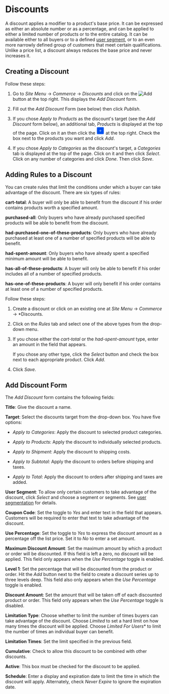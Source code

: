 # Discounts

A discount applies a modifier to a product's base price. It can be expressed as
either an absolute number or as a percentage, and can be applied to either
a limited number of products or to the entire catalog. It can be available
either to all buyers or to a defined 
[user segment](web/liferay-emporio/documentation/-/knowledge_base/7-1/user-segmentation),
or to an even more narrowly defined group of customers that meet certain
qualifications. Unlike a price list, a discount always reduces the base price
and never increases it.

## Creating a Discount

Follow these steps:

1.  Go to *Site Menu* &rarr; *Commerce* &rarr; *Discounts* and click on the
    ![Add](../images/icon-add.png) button at the top right. This displays the
    *Add Discount* form.

2.  Fill out the *Add Discount* Form (see below) then click *Publish*.

3.  If you chose *Apply to Products* as the discount's target (see the *Add
    Discount* form below), an additional tab, *Products* is displayed at the top
    of the page. Click on it an then click the ![Add](../../images/icon-add.png)
    at the top right. Check the box next to the products you want and click
    *Add*.

4.  If you chose *Apply to Categories* as the discount's target, a *Categories*
    tab is displayed at the top of the page. Click on it and then click
    *Select*. Click on any number of categories and click *Done*. Then click
    *Save*.

## Adding Rules to a Discount

You can create rules that limit the conditions under which a buyer can take
advantage of the discount. There are six types of rules:

**cart-total**: A buyer will only be able to benefit from the discount if his
order contains products worth a specified amount.

**purchased-all**: Only buyers who have already purchased specified products
will be able to benefit from the discount.

**had-purchased-one-of-these-products**: Only buyers who have already purchased
at least one of a number of specified products will be able to benefit.

**had-spent-amount**: Only buyers who have already spent a specified minimum
amount will be able to benefit.

**has-all-of-these-products**: A buyer will only be able to benefit if his order
includes all of a number of specified products.

**has-one-of-these-products**: A buyer will only benefit if his order contains
at least one of a number of specified products.

Follow these steps:

1.  Create a discount or click on an existing one at *Site Menu* &rarr;
    *Commerce* &rarr; *Discounts.

2.  Click on the *Rules* tab and select one of the above types from the
    drop-down menu.

3.  If you chose either the *cart-total* or the *had-spent-amount* type, enter
    an amount in the field that appears.

    If you chose any other type, click the *Select* button and check the box
    next to each appropriate product. Click *Add*.

5.  Click *Save*.

## Add Discount Form

The *Add Discount* form contains the following fields:

**Title**: Give the discount a name.

**Target**: Select the discounts target from the drop-down box. You have five
options:

- *Apply to Categories*: Apply the discount to selected product categories.

- *Apply to Products*: Apply the discount to individually selected products.

- *Apply to Shipment*: Apply the discount to shipping costs.

- *Apply to Subtotal:* Apply the discount to orders before shipping and taxes.

- *Apply to Total*: Apply the discount to orders after shipping and taxes are
added.

**User Segment**: To allow only certain customers to take advantage of the
discount, click *Select* and choose a segment or segments. See 
[user segmentation](web/liferay-emporio/documentation/-/knowledge_base/7-1/user-segmentation)
for details.

**Coupon Code**: Set the toggle to *Yes* and enter text in the field that
appears. Customers will be required to enter that text to take advantage of the
discount.

**Use Percentage**: Set the toggle to *Yes* to express the discount amount as
a percentage off the list price. Set it to *No* to enter a set amount.

**Maximum Discount Amount**: Set the maximum amount by which a product or order
will be discounted. If this field is left a zero, no discount will be applied.
This field only appears when the *Use Percentage* toggle is enabled.

**Level 1**: Set the percentage that will be discounted from the product or
order. Hit the *Add* button next to the field to create a discount series up to
three levels deep. This field also only appears when the *Use Percentage* toggle
is enabled.

**Discount Amount**: Set the amount that will be taken off of each discounted
product or order. This field only appears when the *Use Percentage* toggle is
disabled.

**Limitation Type**: Choose whether to limit the number of times buyers can take
advantage of the discount. Choose *Limited* to set a hard limit on how many
times the discount will be applied. Choose *Limited For Users** to limit the
number of times an individual buyer can benefit.

**Limitation Times**: Set the limit specified in the previous field.

**Cumulative**: Check to allow this discount to be combined with other
discounts.

**Active**: This box must be checked for the discount to be applied.

**Schedule**: Enter a display and expiration date to limit the time in which the
discount will apply. Alternately, check *Never Expire* to ignore the expiration
date.
